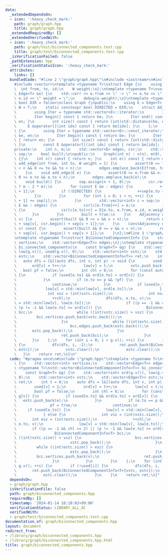 ```yaml
---
data:
  _extendedDependsOn:
  - icon: ':heavy_check_mark:'
    path: graph/graph.hpp
    title: graph/graph.hpp
  _extendedRequiredBy: []
  _extendedVerifiedWith:
  - icon: ':heavy_check_mark:'
    path: graph/test/biconnected_components.test.cpp
    title: graph/test/biconnected_components.test.cpp
  _isVerificationFailed: false
  _pathExtension: hpp
  _verificationStatusIcon: ':heavy_check_mark:'
  attributes:
    links: []
  bundledCode: "#line 2 \"graph/graph.hpp\"\n#include <iostream>\n#include <cassert>\n\
    #include <vector>\ntemplate <typename T>\nstruct Edge {\n    using W = T;\n  \
    \  int from, to, id;\n    W weight;\n};\ntemplate <typename T>\nvoid debug(const\
    \ Edge<T> &e) {\n    std::cerr << e.from << \" -> \" << e.to << \" id = \" <<\
    \ e.id << \" weight = \";\n    debug(e.weight);\n}\ntemplate <typename T = int,\
    \ bool DIR = false>\nclass Graph {\npublic:\n    using E = Edge<T>;\n    using\
    \ W = T;\n    static constexpr bool DIRECTED = DIR;\n    struct Adjacency {\n\
    \        using Iter = typename std::vector<E>::iterator;\n        Iter be, en;\n\
    \        Iter begin() const { return be; }\n        Iter end() const { return\
    \ en; }\n        int size() const { return (int)std::distance(be, en); }\n   \
    \     E &operator[](int idx) const { return be[idx]; }\n    };\n    struct ConstAdjacency\
    \ {\n        using Iter = typename std::vector<E>::const_iterator;\n        Iter\
    \ be, en;\n        Iter begin() const { return be; }\n        Iter end() const\
    \ { return en; }\n        int size() const { return (int)std::distance(be, en);\
    \ }\n        const E &operator[](int idx) const { return be[idx]; }\n    };\n\n\
    private:\n    int n, m;\n    std::vector<E> edges, csr;\n    std::vector<int>\
    \ sep;\n    bool built;\n\npublic:\n    Graph(int n) : n(n), m(0), built(false)\
    \ {}\n    int v() const { return n; }\n    int e() const { return m; }\n    void\
    \ add_edge(int from, int to, W weight = 1) {\n        assert(0 <= from && from\
    \ < n && 0 <= to && to < n);\n        edges.emplace_back(E{from, to, m++, weight});\n\
    \    }\n    void add_edge(E e) {\n        assert(0 <= e.from && e.from < n &&\
    \ 0 <= e.to && e.to < n);\n        edges.emplace_back(e);\n        ++m;\n    }\n\
    \    void build() {\n        sep.assign(n + 1, 0);\n        csr.resize(DIRECTED\
    \ ? m : 2 * m);\n        for (const E &e : edges) {\n            ++sep[e.from\
    \ + 1];\n            if (!DIRECTED) {\n                ++sep[e.to + 1];\n    \
    \        }\n        }\n        for (int i = 0; i < n; ++i) {\n            sep[i\
    \ + 1] += sep[i];\n        }\n        std::vector<int> c = sep;\n        for (const\
    \ E &e : edges) {\n            csr[c[e.from]++] = e;\n            if (!DIRECTED)\
    \ {\n                csr[c[e.to]++] = E{e.to, e.from, e.id, e.weight};\n     \
    \       }\n        }\n        built = true;\n    }\n    Adjacency operator[](int\
    \ v) {\n        assert(built && 0 <= v && v < n);\n        return Adjacency{csr.begin()\
    \ + sep[v], csr.begin() + sep[v + 1]};\n    }\n    ConstAdjacency operator[](int\
    \ v) const {\n        assert(built && 0 <= v && v < n);\n        return ConstAdjacency{csr.begin()\
    \ + sep[v], csr.begin() + sep[v + 1]};\n    }\n};\n#line 3 \"graph/biconnected_components.hpp\"\
    \ntemplate <typename T>\nstruct BiConnectedComponentInfo {\n    std::vector<int>\
    \ vertices;\n    std::vector<Edge<T>> edges;\n};\ntemplate <typename T>\nstd::vector<BiConnectedComponentInfo<T>>\
    \ bi_connected_components(\n    const Graph<T> &g) {\n    std::vector<int> ord(g.v()),\
    \ low(g.v()), used(g.v(), 0);\n    std::vector<int> vstc;\n    std::vector<Edge<T>>\
    \ estc;\n    std::vector<BiConnectedComponentInfo<T>> ret;\n    int t = 0;\n \
    \   auto dfs = [&](auto dfs, int v, int p) -> void {\n        used[v] = 1;\n \
    \       ord[v] = t++;\n        low[v] = t;\n        vstc.push_back(v);\n     \
    \   bool pf = false;\n        int chl = 0;\n        for (const auto &e : g[v])\
    \ {\n            if (used[e.to] && ord[e.to] < ord[v]) {\n                estc.push_back(e);\n\
    \            }\n            if (e.to == p && !pf) {\n                pf = true;\n\
    \                continue;\n            }\n            if (used[e.to]) {\n   \
    \             low[v] = std::min(low[v], ord[e.to]);\n            } else {\n  \
    \              int vsz = (int)vstc.size();\n                int esz = (int)estc.size();\n\
    \                ++chl;\n                dfs(dfs, e.to, v);\n                low[v]\
    \ = std::min(low[v], low[e.to]);\n                if ((p == -1 && chl >= 2) ||\
    \ (p != -1 && low[e.to] >= ord[v])) {\n                    BiConnectedComponentInfo<T>\
    \ bcc;\n                    while ((int)vstc.size() > vsz) {\n               \
    \         bcc.vertices.push_back(vstc.back());\n                        vstc.pop_back();\n\
    \                    }\n                    while ((int)estc.size() > esz) {\n\
    \                        bcc.edges.push_back(estc.back());\n                 \
    \       estc.pop_back();\n                    }\n                    bcc.vertices.push_back(v);\n\
    \                    ret.push_back(bcc);\n                }\n            }\n \
    \       }\n    };\n    for (int i = 0; i < g.v(); ++i) {\n        if (!used[i])\
    \ {\n            dfs(dfs, i, -1);\n            ret.push_back(BiConnectedComponentInfo<T>{vstc,\
    \ estc});\n            vstc.clear();\n            estc.clear();\n        }\n \
    \   }\n    return ret;\n}\n"
  code: "#pragma once\n#include \"graph.hpp\"\ntemplate <typename T>\nstruct BiConnectedComponentInfo\
    \ {\n    std::vector<int> vertices;\n    std::vector<Edge<T>> edges;\n};\ntemplate\
    \ <typename T>\nstd::vector<BiConnectedComponentInfo<T>> bi_connected_components(\n\
    \    const Graph<T> &g) {\n    std::vector<int> ord(g.v()), low(g.v()), used(g.v(),\
    \ 0);\n    std::vector<int> vstc;\n    std::vector<Edge<T>> estc;\n    std::vector<BiConnectedComponentInfo<T>>\
    \ ret;\n    int t = 0;\n    auto dfs = [&](auto dfs, int v, int p) -> void {\n\
    \        used[v] = 1;\n        ord[v] = t++;\n        low[v] = t;\n        vstc.push_back(v);\n\
    \        bool pf = false;\n        int chl = 0;\n        for (const auto &e :\
    \ g[v]) {\n            if (used[e.to] && ord[e.to] < ord[v]) {\n             \
    \   estc.push_back(e);\n            }\n            if (e.to == p && !pf) {\n \
    \               pf = true;\n                continue;\n            }\n       \
    \     if (used[e.to]) {\n                low[v] = std::min(low[v], ord[e.to]);\n\
    \            } else {\n                int vsz = (int)vstc.size();\n         \
    \       int esz = (int)estc.size();\n                ++chl;\n                dfs(dfs,\
    \ e.to, v);\n                low[v] = std::min(low[v], low[e.to]);\n         \
    \       if ((p == -1 && chl >= 2) || (p != -1 && low[e.to] >= ord[v])) {\n   \
    \                 BiConnectedComponentInfo<T> bcc;\n                    while\
    \ ((int)vstc.size() > vsz) {\n                        bcc.vertices.push_back(vstc.back());\n\
    \                        vstc.pop_back();\n                    }\n           \
    \         while ((int)estc.size() > esz) {\n                        bcc.edges.push_back(estc.back());\n\
    \                        estc.pop_back();\n                    }\n           \
    \         bcc.vertices.push_back(v);\n                    ret.push_back(bcc);\n\
    \                }\n            }\n        }\n    };\n    for (int i = 0; i <\
    \ g.v(); ++i) {\n        if (!used[i]) {\n            dfs(dfs, i, -1);\n     \
    \       ret.push_back(BiConnectedComponentInfo<T>{vstc, estc});\n            vstc.clear();\n\
    \            estc.clear();\n        }\n    }\n    return ret;\n}"
  dependsOn:
  - graph/graph.hpp
  isVerificationFile: false
  path: graph/biconnected_components.hpp
  requiredBy: []
  timestamp: '2024-01-14 18:28:02+09:00'
  verificationStatus: LIBRARY_ALL_AC
  verifiedWith:
  - graph/test/biconnected_components.test.cpp
documentation_of: graph/biconnected_components.hpp
layout: document
redirect_from:
- /library/graph/biconnected_components.hpp
- /library/graph/biconnected_components.hpp.html
title: graph/biconnected_components.hpp
---
```

